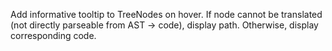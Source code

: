 Add informative tooltip to TreeNodes on hover. If node cannot be translated (not directly parseable from AST -> code), display path. Otherwise, display corresponding code.
